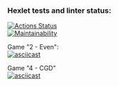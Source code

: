 ### Hexlet tests and linter status:
[![Actions Status](https://github.com/malagerin/java-project-61/actions/workflows/hexlet-check.yml/badge.svg)](https://github.com/malagerin/java-project-61/actions)  
[![Maintainability](https://api.codeclimate.com/v1/badges/de18b7086142b7e85b03/maintainability)](https://codeclimate.com/github/malagerin/java-project-61/maintainability)  
  
Game "2 - Even":  
[![asciicast](https://asciinema.org/a/vq7gT7ndYyssTnsP2tm8JCsaF.svg)](https://asciinema.org/a/vq7gT7ndYyssTnsP2tm8JCsaF)  
  
Game "4 - CGD"  
[![asciicast](https://asciinema.org/a/LkDdxbiVL1iTlN2I8TSP3f6vx.svg)](https://asciinema.org/a/LkDdxbiVL1iTlN2I8TSP3f6vx)  

